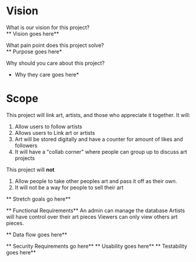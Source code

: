 # Vision  
What is our vision for this project?  
** Vision goes here**

What pain point does this project solve?  
** Purpose goes here*

Why should you care about this project?  
* Why they care goes here*


# Scope

This project will link art, artists, and those who appreciate it together. It will:
1. Allow users to follow artists 
2. Allows users to Link art or artists
3. Art will be stored digitally and have a counter for amount of likes and followers
4. It will have a "collab corner" where people can group up to discuss art projects

This project will **not**
1. Allow people to take other peoples art and pass it off as their own. 
2. It will not be a way for people to sell their art


** Stretch goals go here** 

** Functional Requirements** 
An admin can manage the database 
Artists will have control over their art pieces 
Viewers can only view others art pieces. 


** Data flow goes here**


** Security Requirements go here**
** Usability goes here**
** Testability goes here** 
